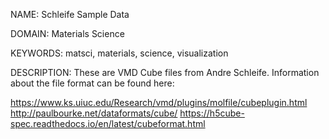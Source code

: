 NAME: Schleife Sample Data

DOMAIN: Materials Science

KEYWORDS: matsci, materials, science, visualization

DESCRIPTION: These are VMD Cube files from Andre Schleife.
Information about the file format can be found here:

https://www.ks.uiuc.edu/Research/vmd/plugins/molfile/cubeplugin.html
http://paulbourke.net/dataformats/cube/
https://h5cube-spec.readthedocs.io/en/latest/cubeformat.html
